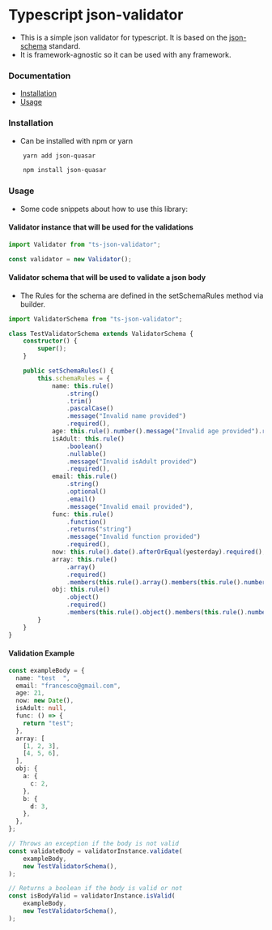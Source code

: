 # Typescript json-validator

- This is a simple json validator for typescript. It is based on the [json-schema](https://json-schema.org/) standard.
- It is framework-agnostic so it can be used with any framework.

### Documentation

- [Installation](#installation)
- [Usage](#usage)

### Installation

- Can be installed with npm or yarn

```bash
    yarn add json-quasar
```

```bash
    npm install json-quasar
```
  
### Usage

- Some code snippets about how to use this library:

#### Validator instance that will be used for the validations
```typescript
import Validator from "ts-json-validator";

const validator = new Validator();
```

#### Validator schema that will be used to validate a json body

- The Rules for the schema are defined in the setSchemaRules method via builder.
```typescript
import ValidatorSchema from "ts-json-validator";

class TestValidatorSchema extends ValidatorSchema {
    constructor() {
        super();
    }

    public setSchemaRules() {
        this.schemaRules = {
            name: this.rule()
                .string()
                .trim()
                .pascalCase()
                .message("Invalid name provided")
                .required(),
            age: this.rule().number().message("Invalid age provided").required(),
            isAdult: this.rule()
                .boolean()
                .nullable()
                .message("Invalid isAdult provided")
                .required(),
            email: this.rule()
                .string()
                .optional()
                .email()
                .message("Invalid email provided"),
            func: this.rule()
                .function()
                .returns("string")
                .message("Invalid function provided")
                .required(),
            now: this.rule().date().afterOrEqual(yesterday).required(),
            array: this.rule()
                .array()
                .required()
                .members(this.rule().array().members(this.rule().number())),
            obj: this.rule()
                .object()
                .required()
                .members(this.rule().object().members(this.rule().number())),
        }
    }
}
```

#### Validation Example

```typescript
const exampleBody = {
  name: "test  ",
  email: "francesco@gmail.com",
  age: 21,
  now: new Date(),
  isAdult: null,
  func: () => {
    return "test";
  },
  array: [
    [1, 2, 3],
    [4, 5, 6],
  ],
  obj: {
    a: {
      c: 2,
    },
    b: {
      d: 3,
    },
  },
};

// Throws an exception if the body is not valid
const validateBody = validatorInstance.validate(
    exampleBody,
    new TestValidatorSchema(),
);

// Returns a boolean if the body is valid or not
const isBodyValid = validatorInstance.isValid(
    exampleBody,
    new TestValidatorSchema(),
);
```
